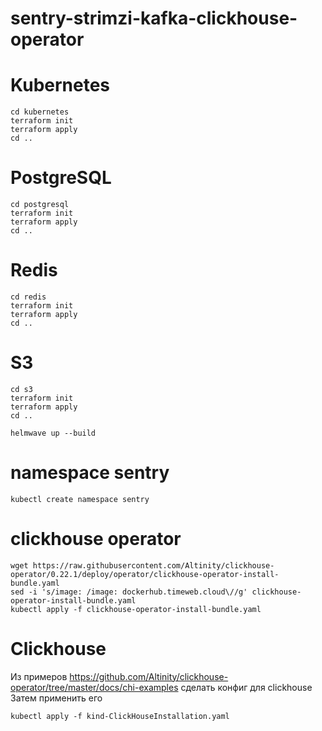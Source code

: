 # sentry-strimzi-kafka-clickhouse-operator

# Kubernetes
```shell
cd kubernetes
terraform init
terraform apply
cd ..
```

# PostgreSQL
```shell
cd postgresql
terraform init
terraform apply
cd ..
```

# Redis
```shell
cd redis
terraform init
terraform apply
cd ..
```

# S3
```shell
cd s3
terraform init
terraform apply
cd ..
```

```shell
helmwave up --build
```

# namespace sentry
```shell
kubectl create namespace sentry
```

# clickhouse operator
```shell
wget https://raw.githubusercontent.com/Altinity/clickhouse-operator/0.22.1/deploy/operator/clickhouse-operator-install-bundle.yaml
sed -i 's/image: /image: dockerhub.timeweb.cloud\//g' clickhouse-operator-install-bundle.yaml
kubectl apply -f clickhouse-operator-install-bundle.yaml
```

# Clickhouse
Из примеров https://github.com/Altinity/clickhouse-operator/tree/master/docs/chi-examples сделать конфиг для clickhouse
Затем применить его
```shell
kubectl apply -f kind-ClickHouseInstallation.yaml
```